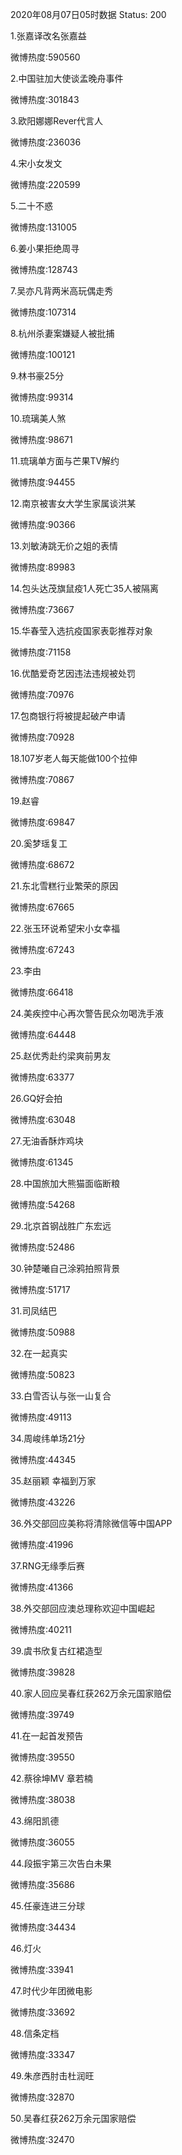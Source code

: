 2020年08月07日05时数据
Status: 200

1.张嘉译改名张嘉益

微博热度:590560

2.中国驻加大使谈孟晚舟事件

微博热度:301843

3.欧阳娜娜Rever代言人

微博热度:236036

4.宋小女发文

微博热度:220599

5.二十不惑

微博热度:131005

6.姜小果拒绝周寻

微博热度:128743

7.吴亦凡背两米高玩偶走秀

微博热度:107314

8.杭州杀妻案嫌疑人被批捕

微博热度:100121

9.林书豪25分

微博热度:99314

10.琉璃美人煞

微博热度:98671

11.琉璃单方面与芒果TV解约

微博热度:94455

12.南京被害女大学生家属谈洪某

微博热度:90366

13.刘敏涛跳无价之姐的表情

微博热度:89983

14.包头达茂旗鼠疫1人死亡35人被隔离

微博热度:73667

15.华春莹入选抗疫国家表彰推荐对象

微博热度:71158

16.优酷爱奇艺因违法违规被处罚

微博热度:70976

17.包商银行将被提起破产申请

微博热度:70928

18.107岁老人每天能做100个拉伸

微博热度:70867

19.赵睿

微博热度:69847

20.奚梦瑶复工

微博热度:68672

21.东北雪糕行业繁荣的原因

微博热度:67665

22.张玉环说希望宋小女幸福

微博热度:67243

23.李由

微博热度:66418

24.美疾控中心再次警告民众勿喝洗手液

微博热度:64448

25.赵优秀赴约梁爽前男友

微博热度:63377

26.GQ好会拍

微博热度:63048

27.无油香酥炸鸡块

微博热度:61345

28.中国旅加大熊猫面临断粮

微博热度:54268

29.北京首钢战胜广东宏远

微博热度:52486

30.钟楚曦自己涂鸦拍照背景

微博热度:51717

31.司凤结巴

微博热度:50988

32.在一起真实

微博热度:50823

33.白雪否认与张一山复合

微博热度:49113

34.周峻纬单场21分

微博热度:44345

35.赵丽颖 幸福到万家

微博热度:43226

36.外交部回应美称将清除微信等中国APP

微博热度:41996

37.RNG无缘季后赛

微博热度:41366

38.外交部回应澳总理称欢迎中国崛起

微博热度:40211

39.虞书欣复古红裙造型

微博热度:39828

40.家人回应吴春红获262万余元国家赔偿

微博热度:39749

41.在一起首发预告

微博热度:39550

42.蔡徐坤MV 章若楠

微博热度:38038

43.绵阳凯德

微博热度:36055

44.段振宇第三次告白未果

微博热度:35686

45.任豪连进三分球

微博热度:34434

46.灯火

微博热度:33941

47.时代少年团微电影

微博热度:33692

48.信条定档

微博热度:33347

49.朱彦西肘击杜润旺

微博热度:32870

50.吴春红获262万余元国家赔偿

微博热度:32470

